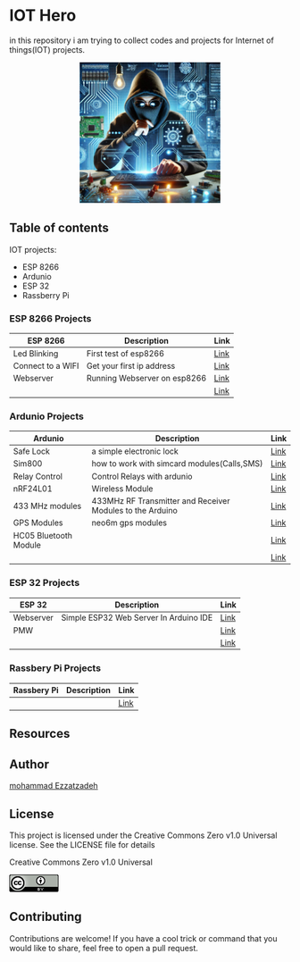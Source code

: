 # IOT Hero
in this repository i am trying to collect codes and projects for Internet of things(IOT) projects.





<p align="center">
  <img src="/Pictures/IOT_Hero.jfif" width=50% height=50%>
</p>




## Table of contents
IOT projects:
<ul>
<li>ESP 8266</li> 
<li>Ardunio</li> 
<li>ESP 32</li>
<li>Rassberry Pi</li>
</ul>



### ESP 8266 Projects

|ESP 8266|Description|Link|
|---|---|---|
|Led Blinking|First test of esp8266 |<a href="/codes/esp8266/test1/">Link</a>|
|Connect to a WIFI|Get your first ip address|<a href="/codes/esp8266/Wifi_1/">Link</a>|
|Webserver| Running Webserver on esp8266|<a href="/codes/esp8266/Webserver">Link</a>|
|    |   |<a href="/codes/esp8266/">Link</a>|



### Ardunio Projects

|Ardunio|Description|Link|
|---|---|---|
|Safe Lock|a simple electronic lock|<a href="/codes/ardunio/Lock_door/">Link</a>|
|Sim800 |how to work with simcard modules(Calls,SMS)|<a href="/codes/ardunio/sim800/">Link</a>|
|Relay Control|Control Relays with ardunio|<a href="/codes/ardunio/RelayControl/">Link</a>|
|nRF24L01|Wireless Module  |<a href="/codes/ardunio/wireless/">Link</a> |
|433 MHz modules|433MHz RF Transmitter and Receiver Modules to the Arduino|<a href="/codes/ardunio/433RF/">Link</a> |
|GPS Modules|neo6m gps modules |<a href="/codes/ardunio/GPS/">Link</a> |
|HC05 Bluetooth Module    |   |<a href="/codes/ardunio/bluetooth/">Link</a> |
|    |   |<a href="/codes/ardunio/">Link</a> |



### ESP 32 Projects

|ESP 32|Description|Link|
|---|---|---|
|Webserver  |Simple ESP32 Web Server In Arduino IDE    |<a href="/codes/esp32/webserver/">Link</a>|
|PMW  |    |<a href="/codes/esp32/webserver/">Link</a>|
|  |    |<a href="/codes/esp32/webserver/">Link</a>|




### Rassbery Pi Projects

|Rassbery Pi|Description|Link|
|---|---|---|
|   |     |<a href="/codes/ardunio/Lock_door/">Link</a>|





## Resources




## Author
[mohammad Ezzatzadeh](https://github.com/pakoti)

## License
This project is licensed under the Creative Commons Zero v1.0 Universal license. See the LICENSE file for details

Creative Commons Zero v1.0 Universal

<img src="/88x31.png" alt="Creative Commons Zero v1.0 Universal">


## Contributing

Contributions are welcome! If you have a cool trick or command that you would like to share, feel free to open a pull request.